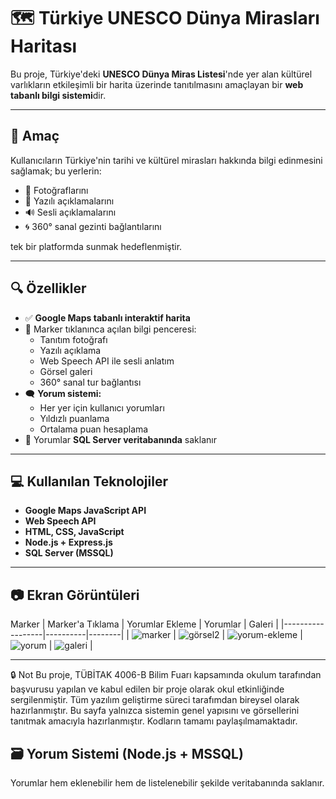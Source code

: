 # 🗺️ Türkiye UNESCO Dünya Mirasları Haritası

Bu proje, Türkiye'deki **UNESCO Dünya Miras Listesi**'nde yer alan kültürel varlıkların etkileşimli bir harita üzerinde tanıtılmasını amaçlayan bir **web tabanlı bilgi sistemi**dir.

---

## 🎯 Amaç

Kullanıcıların Türkiye'nin tarihi ve kültürel mirasları hakkında bilgi edinmesini sağlamak; bu yerlerin:

- 📸 Fotoğraflarını  
- 📖 Yazılı açıklamalarını  
- 🔊 Sesli açıklamalarını  
- 🌀 360° sanal gezinti bağlantılarını  

tek bir platformda sunmak hedeflenmiştir.

---

## 🔍 Özellikler

- ✅ **Google Maps tabanlı interaktif harita**  
- 📍 Marker tıklanınca açılan bilgi penceresi:
  - Tanıtım fotoğrafı
  - Yazılı açıklama
  - Web Speech API ile sesli anlatım
  - Görsel galeri
  - 360° sanal tur bağlantısı  
- 🗨️ **Yorum sistemi:**
  - Her yer için kullanıcı yorumları
  - Yıldızlı puanlama
  - Ortalama puan hesaplama
- 🔄 Yorumlar **SQL Server veritabanında** saklanır

---

## 💻 Kullanılan Teknolojiler

- **Google Maps JavaScript API**
- **Web Speech API**
- **HTML, CSS, JavaScript**
- **Node.js + Express.js**
- **SQL Server (MSSQL)**

---

## 📷 Ekran Görüntüleri

Marker | Marker'a Tıklama | Yorumlar Ekleme | Yorumlar | Galeri |
|------------------|----------|--------|
| ![marker](https://github.com/user-attachments/assets/885bef1f-586f-4c52-bd1b-22400770c6a9) | ![görsel2](https://github.com/user-attachments/assets/2adc113f-391f-4def-9a0d-0cc473b03d99) | ![yorum-ekleme](https://github.com/user-attachments/assets/1d7acf36-d31e-422b-9f6c-3ae7bc67c120) | ![yorum](https://github.com/user-attachments/assets/90e594f8-18eb-4c1b-99bc-215623b52978) | ![galeri](https://github.com/user-attachments/assets/934c31a2-428f-4d42-8660-e844b1c7381a) |


---

🔒 Not
Bu proje, TÜBİTAK 4006-B Bilim Fuarı kapsamında okulum tarafından başvurusu yapılan ve kabul edilen bir proje olarak okul etkinliğinde sergilenmiştir.
Tüm yazılım geliştirme süreci tarafımdan bireysel olarak hazırlanmıştır.
Bu sayfa yalnızca sistemin genel yapısını ve görsellerini tanıtmak amacıyla hazırlanmıştır. Kodların tamamı paylaşılmamaktadır.

## 🗃️ Yorum Sistemi (Node.js + MSSQL)

Yorumlar hem eklenebilir hem de listelenebilir şekilde veritabanında saklanır.
